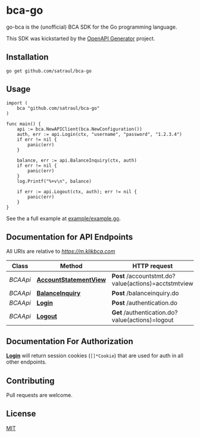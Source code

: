 # bca-go

go-bca is the (unofficial) BCA SDK for the Go programming language.

This SDK was kickstarted by the [OpenAPI Generator](https://openapi-generator.tech) project.

## Installation

```shell
go get github.com/satraul/bca-go
```

## Usage

```golang
import (
    bca "github.com/satraul/bca-go"
)

func main() {
    api := bca.NewAPIClient(bca.NewConfiguration())
    auth, err := api.Login(ctx, "username", "password", "1.2.3.4")
    if err != nil {
        panic(err)
    }

    balance, err := api.BalanceInquiry(ctx, auth)
    if err != nil {
        panic(err)
    }
    log.Printf("%+v\n", balance)

    if err := api.Logout(ctx, auth); err != nil {
        panic(err)
    }
}
```

See the a full example at [example/example.go](example/example.go).

## Documentation for API Endpoints

All URIs are relative to *https://m.klikbca.com*

Class | Method | HTTP request | Description
------------ | ------------- | ------------- | -------------
*BCAApi* | [**AccountStatementView**](docs/BCAApi.md#accountstatementview) | **Post** /accountstmt.do?value(actions)&#x3D;acctstmtview | AccountStatementView
*BCAApi* | [**BalanceInquiry**](docs/BCAApi.md#balanceinquiry) | **Post** /balanceinquiry.do | BalanceInquiry
*BCAApi* | [**Login**](docs/BCAApi.md#login) | **Post** /authentication.do | Login
*BCAApi* | [**Logout**](docs/BCAApi.md#logout) | **Get** /authentication.do?value(actions)&#x3D;logout | Logout

## Documentation For Authorization

[**Login**](docs/BCAApi.md#login) will return session cookies (`[]*Cookie`) that are used for auth in all other endpoints.

## Contributing

Pull requests are welcome.

## License

[MIT](LICENSE)